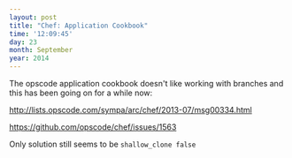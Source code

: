 ```yaml
---
layout: post
title: "Chef: Application Cookbook"
time: '12:09:45'
day: 23
month: September
year: 2014
---
```


The opscode application cookbook doesn't like working with branches and this has been going on for a while now:  

http://lists.opscode.com/sympa/arc/chef/2013-07/msg00334.html

https://github.com/opscode/chef/issues/1563

Only solution still seems to be `shallow_clone false`
